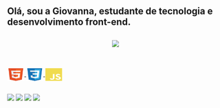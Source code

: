 ## Olá, sou a Giovanna, estudante de tecnologia e desenvolvimento front-end.

##
<!--bloco inicial-->
<div align="center">
 <a href="https://github.com/rsGiovanna">
    <img height="180em" src="https://github-readme-stats.vercel.app/api?username=rsGiovanna&show_icons=true&theme=dark&include_all_commits=true&count_private=true"/>
  
   <!-- bloco 2 linguagens-->
<!--<img height="180em" src="https://github-readme-stats.vercel.app/api/top-langs/?username=rsGiovanna&layout=compact&langs_count=7&theme=dark"/>-->
 </div> 
  
  ##
  <!--linguagens e icones-->
   <div style="display: inline_block"><br>
  <img align="center" alt="Rafa-HTML" height="30" width="40" src="https://raw.githubusercontent.com/devicons/devicon/master/icons/html5/html5-original.svg">
  <img align="center" alt="Rafa-CSS" height="30" width="40" src="https://raw.githubusercontent.com/devicons/devicon/master/icons/css3/css3-original.svg">
  <img align="center" alt="Rafa-Js" height="30" width="40" src="https://raw.githubusercontent.com/devicons/devicon/master/icons/javascript/javascript-plain.svg">
  </div>
  
  ##
  <!--redes sociais-->
  <div> 
  <a href="https://instagram.com/rs_gio" target="_blank"><img src="https://img.shields.io/badge/-Instagram-%23E4405F?style=for-the-badge&logo=instagram&logoColor=white" target="_blank"></a>
 	 <a href="https://discord.gg/rs_gio#3230" target="_blank"><img src="https://img.shields.io/badge/Discord-7289DA?style=for-the-badge&logo=discord&logoColor=white" target="_blank"></a> 
  <a href = "mailto:gio.rodrigues67@gmail.com"><img src="https://img.shields.io/badge/-Gmail-%23333?style=for-the-badge&logo=gmail&logoColor=white" target="_blank"></a>
  <a href="https://www.linkedin.com/in/giovanna-rs/" target="_blank"><img src="https://img.shields.io/badge/-LinkedIn-%230077B5?style=for-the-badge&logo=linkedin&logoColor=white" target="_blank"></a> 
    
  
  </div>
